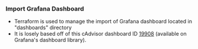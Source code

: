 ### Import Grafana Dashboard

* Terraform is used to manage the import of Grafana dashboard located in "dashboards" directory
* It is losely based off of this cAdvisor dashboard ID [19908](https://grafana.com/grafana/dashboards/19908-docker-container-monitoring-with-prometheus-and-cadvisor/) (available on Grafana's dashboard library).
